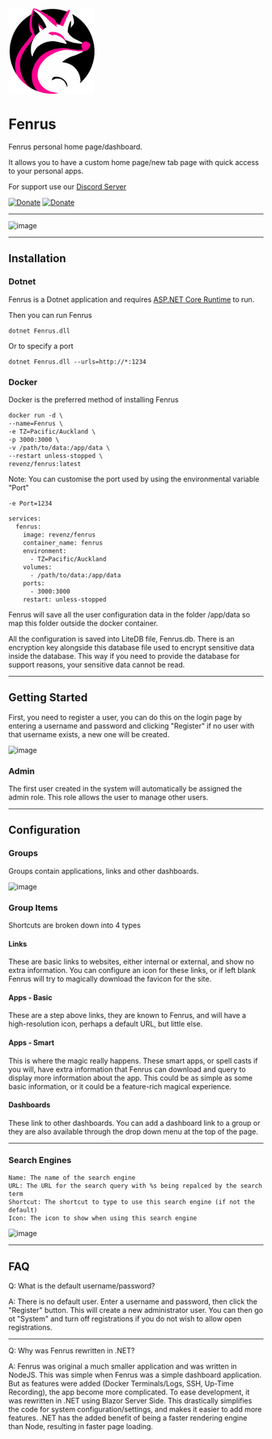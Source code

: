<img src="wwwroot/fenrus.svg" width="170" height="170">

# Fenrus


Fenrus personal home page/dashboard.  

It allows you to have a custom home page/new tab page with quick access to your personal apps.

For support use our [Discord Server](https://discord.gg/xbYK8wFMeU)

[![Donate](https://img.shields.io/badge/Donate-Patreon-blue.svg)](https://www.patreon.com/revenz)
[![Donate](https://img.shields.io/badge/Donate-PayPal-green.svg)](https://www.paypal.com/donate/?hosted_button_id=ZJLFMQSQ6WX3J)

---

![image](https://user-images.githubusercontent.com/958400/232895057-f40073d9-5d4a-4324-9ba9-7e837fca7df6.png)

---

## Installation

### Dotnet
Fenrus is a Dotnet application and requires [ASP.NET Core Runtime](https://dotnet.microsoft.com/en-us/download/dotnet/6.0) to run.  

Then you can run Fenrus
```
dotnet Fenrus.dll
```
Or to specify a port

```
dotnet Fenrus.dll --urls=http://*:1234
```

### Docker
Docker is the preferred method of installing Fenrus
```
docker run -d \
--name=Fenrus \
-e TZ=Pacific/Auckland \
-p 3000:3000 \
-v /path/to/data:/app/data \
--restart unless-stopped \
revenz/fenrus:latest
```

Note: You can customise the port used by using the environmental variable "Port"
```
-e Port=1234
```

```
services:
  fenrus:
    image: revenz/fenrus
    container_name: fenrus
    environment:
      - TZ=Pacific/Auckland
    volumes:
      - /path/to/data:/app/data
    ports:
      - 3000:3000
    restart: unless-stopped
```
Fenrus will save all the user configuration data in the folder /app/data so map this folder outside the docker container.  

All the configuration is saved into LiteDB file, Fenrus.db.   There is an encryption key alongside this database file used to encrypt sensitive data inside the database.  This way if you need to provide the database for support reasons, your sensitive data cannot be read.

---

## Getting Started

First, you need to register a user, you can do this on the login page by entering a username and password and clicking "Register" if no user with that username exists, a new one will be created.

![image](https://user-images.githubusercontent.com/958400/232894085-4d7d90c5-bf23-4e9a-9262-27b3cec5022b.png)

### Admin
The first user created in the system will automatically be assigned the admin role.
This role allows the user to manage other users.

---

## Configuration

### Groups
Groups contain applications, links and other dashboards.   

![image](https://user-images.githubusercontent.com/958400/232895199-a4dc5920-8a97-4faa-a842-d950a3834553.png)


### Group Items
Shortcuts are broken down into 4 types

#### Links
These are basic links to websites, either internal or external, and show no extra information.  You can configure an icon for these links, or if left blank Fenrus will try to magically download the favicon for the site.

#### Apps - Basic
These are a step above links, they are known to Fenrus, and will have a high-resolution icon, perhaps a default URL, but little else.

#### Apps - Smart
This is where the magic really happens.  These smart apps, or spell casts if you will, have extra information that Fenrus can download and query to display more information about the app.
This could be as simple as some basic information, or it could be a feature-rich magical experience.

#### Dashboards
These link to other dashboards.   You can add a dashboard link to a group or they are also available through the drop down menu at the top of the page.


---

### Search Engines
```
Name: The name of the search engine
URL: The URL for the search query with %s being repalced by the search term
Shortcut: The shortcut to type to use this search engine (if not the default)
Icon: The icon to show when using this search engine
```

![image](https://user-images.githubusercontent.com/958400/232895446-9ad716b4-ff22-4431-a21a-9cd809663944.png)


---

## FAQ


Q: What is the default username/password?

A: There is no default user.  Enter a username and password, then click the "Register" button.  This will create a new administrator user.   You can then go ot "System" and turn off registrations if you do not wish to allow open registrations.

--- 

Q: Why was Fenrus rewritten in .NET?

A: Fenrus was original a much smaller application and was written in NodeJS.  This was simple when Fenrus was a simple dashboard application.  But as features were added (Docker Terminals/Logs, SSH, Up-Time Recording), the app become more complicated.   To ease development, it was rewritten in  .NET using Blazor Server Side.  This drastically simplifies the code for system configuration/settings, and makes it easier to add more features.
.NET has the added benefit of being a faster rendering engine than Node, resulting in faster page loading.
